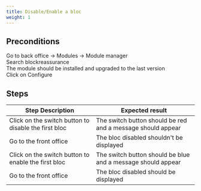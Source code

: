 ```yaml
---
title: Disable/Enable a bloc
weight: 1
---
```


## Preconditions

Go to back office -> Modules -> Module manager\
Search blockreassurance\
The module should be installed and upgraded to the last version\
Click on Configure
## Steps
| Step Description | Expected result |
| ----- | ----- |
| Click on the switch button to disable the first bloc | The switch button should be red and a message should appear |
| Go to the front office | The bloc disabled shouldn't be displayed |
| Click on the switch button to enable the first bloc | The switch button should be blue and a message should appear |
| Go to the front office | The bloc disabled should be displayed |
